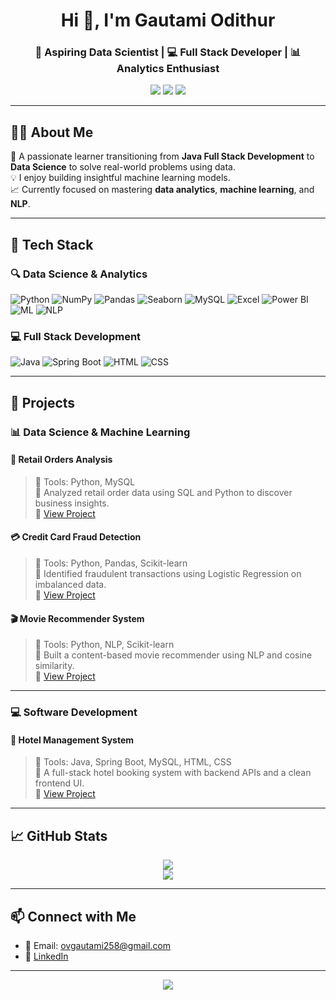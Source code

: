 <h1 align="center">Hi 👋, I'm Gautami Odithur</h1>
<h3 align="center">🚀 Aspiring Data Scientist | 💻 Full Stack Developer | 📊 Analytics Enthusiast</h3>

<p align="center">
  <img src="https://img.shields.io/badge/Python-Data_Science-blue?style=for-the-badge&logo=python" />
  <img src="https://img.shields.io/badge/Java-Fullstack-red?style=for-the-badge&logo=java" />
  <img src="https://img.shields.io/badge/Power BI-Dashboarding-yellow?style=for-the-badge&logo=powerbi" />
</p>

---

## 👩‍💻 About Me

🎯 A passionate learner transitioning from **Java Full Stack Development** to **Data Science** to solve real-world problems using data.  
💡 I enjoy building insightful machine learning models.  
📈 Currently focused on mastering **data analytics**, **machine learning**, and **NLP**.

---

## 💼 Tech Stack

### 🔍 Data Science & Analytics
![Python](https://img.shields.io/badge/Python-3776AB?logo=python&logoColor=white)
![NumPy](https://img.shields.io/badge/Numpy-013243?logo=numpy&logoColor=white)
![Pandas](https://img.shields.io/badge/Pandas-150458?logo=pandas&logoColor=white)
![Seaborn](https://img.shields.io/badge/Seaborn-3776AB?logo=python&logoColor=white)
![MySQL](https://img.shields.io/badge/MySQL-005C84?logo=mysql&logoColor=white)
![Excel](https://img.shields.io/badge/Excel-217346?logo=microsoft-excel&logoColor=white)
![Power BI](https://img.shields.io/badge/PowerBI-F2C811?logo=powerbi&logoColor=black)
![ML](https://img.shields.io/badge/Machine_Learning-blueviolet)
![NLP](https://img.shields.io/badge/Natural_Language_Processing-orange)

### 💻 Full Stack Development
![Java](https://img.shields.io/badge/Java-007396?logo=java&logoColor=white)
![Spring Boot](https://img.shields.io/badge/SpringBoot-6DB33F?logo=springboot&logoColor=white)
![HTML](https://img.shields.io/badge/HTML5-E34F26?logo=html5&logoColor=white)
![CSS](https://img.shields.io/badge/CSS3-1572B6?logo=css3&logoColor=white)

---

## 📂 Projects

### 📊 Data Science & Machine Learning

#### 🛒 Retail Orders Analysis
> 🔧 Tools: Python, MySQL  
> 📌 Analyzed retail order data using SQL and Python to discover business insights.  
> 📎 [View Project](https://github.com/GautamiOV/retail-orders)

#### 💳 Credit Card Fraud Detection
> 🔧 Tools: Python, Pandas, Scikit-learn  
> 📌 Identified fraudulent transactions using Logistic Regression on imbalanced data.  
> 📎 [View Project](https://github.com/GautamiOV/credit-card-fraud)

#### 🎬 Movie Recommender System
> 🔧 Tools: Python, NLP, Scikit-learn  
> 📌 Built a content-based movie recommender using NLP and cosine similarity.  
> 📎 [View Project](https://github.com/GautamiOV/movie-recommender)

---

### 💻 Software Development

#### 🏨 Hotel Management System
> 🔧 Tools: Java, Spring Boot, MySQL, HTML, CSS  
> 📌 A full-stack hotel booking system with backend APIs and a clean frontend UI.  
> 📎 [View Project](https://github.com/GautamiOV/hotel-management-system)

---

## 📈 GitHub Stats

<p align="center">
  <img src="https://github-readme-stats.vercel.app/api?username=GautamiOV&show_icons=true&theme=tokyonight" />
  <br />
  <img src="https://github-readme-streak-stats.herokuapp.com/?user=GautamiOV&theme=tokyonight" />
</p>

---

## 📫 Connect with Me

- 📧 Email: ovgautami258@gmail.com  
- 💼 [LinkedIn](https://www.linkedin.com/in/gautami-odithur-90b7ba287/)

---

<p align="center">
  <img src="https://quotes-github-readme.vercel.app/api?type=horizontal&theme=tokyonight" />
</p>

